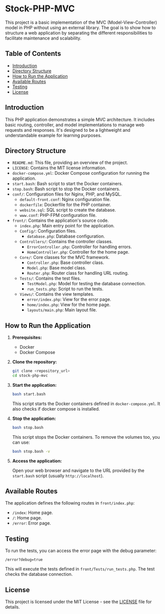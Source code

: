# Stock-PHP-MVC

This project is a basic implementation of the MVC (Model-View-Controller) model in PHP without using an external library. The goal is to show how to structure a web application by separating the different responsibilities to facilitate maintenance and scalability.

## Table of Contents

- [Introduction](https://github.com/Ardou0/stock-php-mvc/blob/main/#introduction)
- [Directory Structure](https://github.com/Ardou0/stock-php-mvc/blob/main/#directory-structure)
- [How to Run the Application](https://github.com/Ardou0/stock-php-mvc/blob/main/#how-to-run-the-application)
- [Available Routes](https://github.com/Ardou0/stock-php-mvc/blob/main/#available-routes)
- [Testing](https://github.com/Ardou0/stock-php-mvc/blob/main/#testing)
- [License](https://github.com/Ardou0/stock-php-mvc/blob/main/#license)

## Introduction

This PHP application demonstrates a simple MVC architecture. It includes basic routing, controller, and model implementations to manage web requests and responses. It's designed to be a lightweight and understandable example for learning purposes.

## Directory Structure

-   `README.md`: This file, providing an overview of the project.
-   `LICENSE`: Contains the MIT license information.
-   `docker-compose.yml`: Docker Compose configuration for running the application.
-   `start.bash`: Bash script to start the Docker containers.
-   `stop.bash`: Bash script to stop the Docker containers.
-   `conf/`: Configuration files for Nginx, PHP, and MySQL.
    -   `default-front.conf`: Nginx configuration file.
    -   `dockerfile`: Dockerfile for the PHP container.
    -   `website.sql`: SQL script to create the database.
    -   `www.conf`: PHP-FPM configuration file.
-   `front/`: Contains the application's source code.
    -   `index.php`: Main entry point for the application.
    -   `Config/`: Configuration files.
        -   `database.php`: Database configuration.
    -   `Controllers/`: Contains the controller classes.
        -   `ErrorController.php`: Controller for handling errors.
        -   `HomeController.php`: Controller for the home page.
    -   `Core/`: Core classes for the MVC framework.
        -   `Controller.php`: Base controller class.
        -   `Model.php`: Base model class.
        -   `Router.php`: Router class for handling URL routing.
    -   `Tests/`: Contains the test files.
        -   `TestModel.php`: Model for testing the database connection.
        -   `run_tests.php`: Script to run the tests.
    -   `Views/`: Contains the view templates.
        -   `error/index.php`: View for the error page.
        -   `home/index.php`: View for the home page.
        -   `layouts/main.php`: Main layout file.

## How to Run the Application

1.  **Prerequisites:**
    -   Docker
    -   Docker Compose

2.  **Clone the repository:**

    ```bash
    git clone <repository_url>
    cd stock-php-mvc
    ```

3.  **Start the application:**

    ```bash
    bash start.bash
    ```

    This script starts the Docker containers defined in `docker-compose.yml`.  It also checks if docker compose is installed.

4.  **Stop the application:**

    ```bash
    bash stop.bash
    ```

    This script stops the Docker containers. To remove the volumes too, you can use:

    ```bash
    bash stop.bash -v
    ```

5.  **Access the application:**

    Open your web browser and navigate to the URL provided by the `start.bash` script (usually `http://localhost`).

## Available Routes

The application defines the following routes in `front/index.php`:

-   `/index`: Home page.
-   `/`: Home page.
-   `/error`: Error page.

## Testing

To run the tests, you can access the error page with the debug parameter:

```
/error?debug=true
```

This will execute the tests defined in `front/Tests/run_tests.php`.  The test checks the database connection.

## License

This project is licensed under the MIT License - see the [LICENSE](https://github.com/Ardou0/stock-php-mvc/blob/main/LICENSE) file for details.